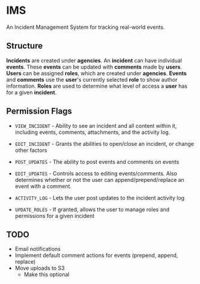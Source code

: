 # IMS

An Incident Management System for tracking real-world events. 

## Structure 

**Incidents** are created under **agencies**. An **incident** can have individual **events**. These **events** can be updated with **comments** made by **users**. **Users** can be assigned **roles**, which are created under **agencies**. **Events** and **comments** use the **user**'s currently selected **role** to show author information. **Roles** are used to determine what level of access a **user** has for a given **incident**. 

## Permission Flags

* `VIEW_INCIDENT` - Ability to see an incident and all content within it, including events, comments, attachments, and the activity log.

* `EDIT_INCIDENT` - Grants the abilities to open/close an incident, or change other factors 

* `POST_UPDATES` - The ability to post events and comments on events

* `EDIT_UPDATES` - Controls access to editing events/comments. Also determines whether or not the user can append/prepend/replace an event with a comment.

* `ACTIVITY_LOG` - Lets the user post updates to the incident activity log 

* `UPDATE_ROLES` - If granted, allows the user to manage roles and permissions for a given incident

## TODO

* Email notifications
* Implement default comment actions for events (prepend, append, replace)
* Move uploads to S3
    * Make this optional